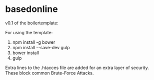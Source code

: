 # basedonline
v0.1 of the boilertemplate:

For using the template:

1.	npm install -g bower
2.  npm install --save-dev gulp
3.	bower install
4.	gulp

Extra lines to the .htacces file are added for an extra layer of security.
These block common Brute-Force Attacks.
